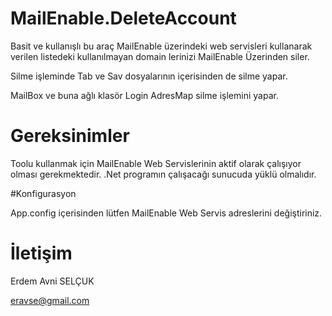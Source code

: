 # MailEnable.DeleteAccount

Basit ve kullanışlı bu araç MailEnable üzerindeki web servisleri kullanarak verilen listedeki kullanılmayan domain lerinizi MailEnable Üzerinden siler.

Silme işleminde Tab ve Sav dosyalarının içerisinden de silme yapar. 

MailBox ve buna ağlı klasör
Login 
AdresMap silme işlemini yapar. 

# Gereksinimler

Toolu kullanmak için MailEnable Web Servislerinin aktif olarak çalışıyor olması gerekmektedir. 
.Net programın çalışacağı sunucuda yüklü olmalıdır. 

#Konfigurasyon

App.config içerisinden lütfen MailEnable Web Servis adreslerini değiştiriniz.


# İletişim

Erdem Avni SELÇUK

eravse@gmail.com
